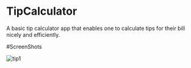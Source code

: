 # TipCalculator
A basic tip calculator app that enables one to calculate tips for their bill nicely and efficiently.

#ScreenShots

![tip1](https://user-images.githubusercontent.com/61253347/98445859-61e20200-211a-11eb-8234-9439cf25f282.png)
